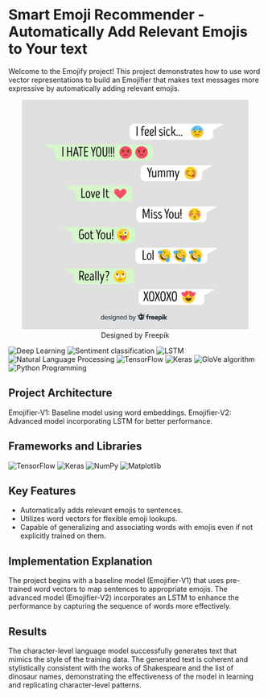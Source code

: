 # Smart Emoji Recommender - Automatically Add Relevant Emojis to Your text

Welcome to the Emojify project! This project demonstrates how to use word vector representations to build an Emojifier that makes text messages more expressive by automatically adding relevant emojis.

<div align="center">
<img src="\Emoji.jpg" style="width:450px;"> <br>Designed by Freepik
</div>

![Deep Learning](https://img.shields.io/badge/Skill-Deep%20Learning-yellow)
![Sentiment classification](https://img.shields.io/badge/Skill-Sentiment%20classification-brightblue)
![LSTM](https://img.shields.io/badge/Skill-LSTM-blueviolet)
![Natural Language Processing](https://img.shields.io/badge/Skill-Natural%20Language%20Processing-green)
![TensorFlow](https://img.shields.io/badge/Skill-TensorFlow-orange)
![Keras](https://img.shields.io/badge/Skill-Keras-yellow)
![GloVe algorithm](https://img.shields.io/badge/Skill-GloVe%20algorithm-brightblue)
![Python Programming](https://img.shields.io/badge/Skill-Python%20Programming-orange)

## Project Architecture

Emojifier-V1: Baseline model using word embeddings.
Emojifier-V2: Advanced model incorporating LSTM for better performance.

## Frameworks and Libraries
![TensorFlow](https://img.shields.io/badge/TensorFlow-2.16.1-orange.svg?style=flat&logo=tensorflow)
![Keras](https://img.shields.io/badge/Keras-3.3.3-red.svg?style=flat&logo=keras)
![NumPy](https://img.shields.io/badge/NumPy-1.26.4-blue.svg?style=flat&logo=numpy)
![Matplotlib](https://img.shields.io/badge/Matplotlib-3.6.2-green.svg?style=flat&logo=matplotlib)

## Key Features
- Automatically adds relevant emojis to sentences.
- Utilizes word vectors for flexible emoji lookups.
- Capable of generalizing and associating words with emojis even if not explicitly trained on them.

## Implementation Explanation
The project begins with a baseline model (Emojifier-V1) that uses pre-trained word vectors to map sentences to appropriate emojis. The advanced model (Emojifier-V2) incorporates an LSTM to enhance the performance by capturing the sequence of words more effectively.

## Results

The character-level language model successfully generates text that mimics the style of the training data. The generated text is coherent and stylistically consistent with the works of Shakespeare and the list of dinosaur names, demonstrating the effectiveness of the model in learning and replicating character-level patterns.
